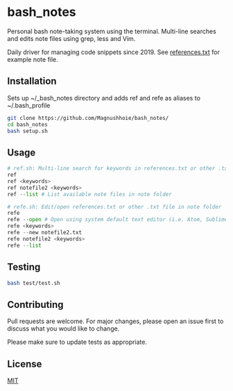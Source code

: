 # bash_notes

Personal bash note-taking system using the terminal. Multi-line searches and edits note files using grep, less and Vim.

Daily driver for managing code snippets since 2019. See [references.txt](references.txt) for example note file.

## Installation

Sets up ~/_bash_notes directory and adds ref and refe as aliases to ~/.bash_profile

```bash
git clone https://github.com/Magnushhoie/bash_notes/
cd bash_notes
bash setup.sh
```

## Usage

```python
# ref.sh: Multi-line search for keywords in references.txt or other .txt files in note folder
ref
ref <keywords>
ref notefile2 <keywords>
ref --list # List available note files in note folder

# refe.sh: Edit/open references.txt or other .txt file in note folder
refe
refe --open # Open using system default text editor (i.e. Atom, Sublime, TextEdit etc)
refe <keywords>
refe --new notefile2.txt
refe notefile2 <keywords>
refe --list
```

## Testing

```bash
bash test/test.sh
```

## Contributing
Pull requests are welcome. For major changes, please open an issue first to discuss what you would like to change.

Please make sure to update tests as appropriate.

## License
[MIT](https://choosealicense.com/licenses/mit/)
